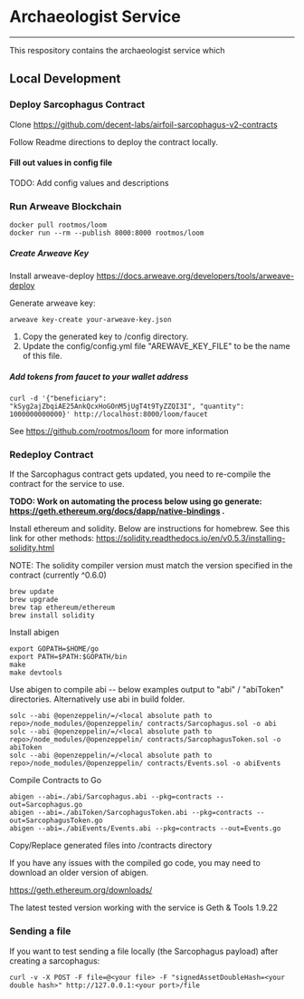 # Archaeologist Service
---
This respository contains the archaeologist service which 

## Local Development 
### Deploy Sarcophagus Contract
Clone https://github.com/decent-labs/airfoil-sarcophagus-v2-contracts

Follow Readme directions to deploy the contract locally.

#### Fill out values in config file
TODO: Add config values and descriptions

### Run Arweave Blockchain
```
docker pull rootmos/loom
docker run --rm --publish 8000:8000 rootmos/loom
```

##### Create Arweave Key
Install arweave-deploy
https://docs.arweave.org/developers/tools/arweave-deploy

Generate arweave key:
```
arweave key-create your-arweave-key.json
```

1. Copy the generated key to /config directory.
2. Update the config/config.yml file "AREWAVE_KEY_FILE" to be the name of this file.

##### Add tokens from faucet to your wallet address

```
curl -d '{"beneficiary": "kSyg2ajZbqiAE25AnkQcxHoGOnM5jUgT4t9TyZZQI3I", "quantity": 1000000000000}' http://localhost:8000/loom/faucet
```

See https://github.com/rootmos/loom for more information

### Redeploy Contract
If the Sarcophagus contract gets updated, you need to re-compile the contract for the service to use.

__TODO: Work on automating the process below using go generate: https://geth.ethereum.org/docs/dapp/native-bindings
.__

Install ethereum and solidity. Below are instructions for homebrew. See this link for other methods:
https://solidity.readthedocs.io/en/v0.5.3/installing-solidity.html

NOTE: The solidity compiler version must match the version specified in the contract (currently ^0.6.0)

```
brew update
brew upgrade
brew tap ethereum/ethereum
brew install solidity
```

Install abigen
```
export GOPATH=$HOME/go
export PATH=$PATH:$GOPATH/bin
make
make devtools
```

Use abigen to compile abi -- below examples output to "abi" / "abiToken" directories. Alternatively use abi in build folder.
```
solc --abi @openzeppelin/=/<local absolute path to repo>/node_modules/@openzeppelin/ contracts/Sarcophagus.sol -o abi
solc --abi @openzeppelin/=/<local absolute path to repo>/node_modules/@openzeppelin/ contracts/SarcophagusToken.sol -o abiToken
solc --abi @openzeppelin/=/<local absolute path to repo>/node_modules/@openzeppelin/ contracts/Events.sol -o abiEvents
```

Compile Contracts to Go

```
abigen --abi=./abi/Sarcophagus.abi --pkg=contracts --out=Sarcophagus.go
abigen --abi=./abiToken/SarcophagusToken.abi --pkg=contracts --out=SarcophagusToken.go
abigen --abi=./abiEvents/Events.abi --pkg=contracts --out=Events.go
```

Copy/Replace generated files into /contracts directory

If you have any issues with the compiled go code, you may need to download an older version of abigen.

https://geth.ethereum.org/downloads/

The latest tested version working with the service is Geth & Tools 1.9.22

### Sending a file
If you want to test sending a file locally (the Sarcophagus payload) after creating a sarcophagus: 

```
curl -v -X POST -F file=@<your file> -F "signedAssetDoubleHash=<your double hash>" http://127.0.0.1:<your port>/file
```